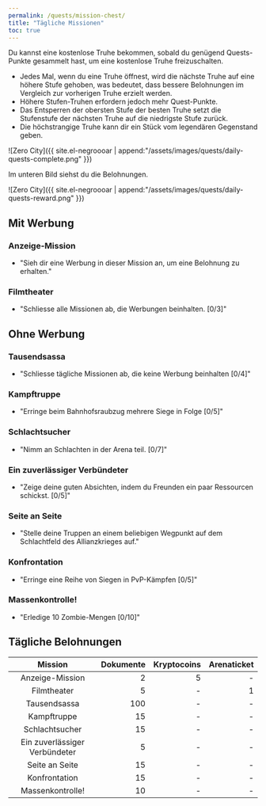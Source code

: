 ```yaml
---
permalink: /quests/mission-chest/
title: "Tägliche Missionen"
toc: true
---
```


Du kannst eine kostenlose Truhe bekommen, sobald du genügend Quests-Punkte gesammelt hast, um eine kostenlose Truhe freizuschalten.

- Jedes Mal, wenn du eine Truhe öffnest, wird die nächste Truhe auf eine höhere Stufe gehoben, was bedeutet, dass bessere Belohnungen im Vergleich zur vorherigen Truhe erzielt werden.
- Höhere Stufen-Truhen erfordern jedoch mehr Quest-Punkte.
- Das Entsperren der obersten Stufe der besten Truhe setzt die Stufenstufe der nächsten Truhe auf die niedrigste Stufe zurück.
- Die höchstrangige Truhe kann dir ein Stück vom legendären Gegenstand geben.

![Zero City]({{ site.el-negroooar | append:"/assets/images/quests/daily-quests-complete.png" }})

Im unteren Bild siehst du die Belohnungen.

![Zero City]({{ site.el-negroooar | append:"/assets/images/quests/daily-quests-reward.png" }})



## Mit Werbung

### Anzeige-Mission

* "Sieh dir eine Werbung in dieser Mission an, um eine Belohnung zu erhalten."

### Filmtheater

* "Schliesse alle Missionen ab, die Werbungen beinhalten. [0/3]"


## Ohne Werbung

### Tausendsassa

* "Schliesse tägliche Missionen ab, die keine Werbung beinhalten [0/4]"  

### Kampftruppe

* "Erringe beim Bahnhofsraubzug mehrere Siege in Folge [0/5]"

### Schlachtsucher

* "Nimm an Schlachten in der Arena teil. [0/7]"

### Ein zuverlässiger Verbündeter

* "Zeige deine guten Absichten, indem du Freunden ein paar Ressourcen schickst. [0/5]"

### Seite an Seite 

* "Stelle deine Truppen an einem beliebigen Wegpunkt auf dem Schlachtfeld des Allianzkrieges auf."

### Konfrontation

* "Erringe eine Reihe von Siegen in PvP-Kämpfen [0/5]"

### Massenkontrolle!

* "Erledige 10 Zombie-Mengen [0/10]"


## Tägliche Belohnungen

| Mission   					| Dokumente | Kryptocoins | Arenaticket
|:-----------------------------:| ---------:| -----------:| -----------:|
| Anzeige-Mission     			|         2 |           5 |           - |
| Filmtheater          			|         5 |           - |           1 |
| Tausendsassa          		|       100 |           - |           - |
| Kampftruppe      				|        15 |        	- |        	  - |
| Schlachtsucher     			|        15 |        	- |        	  - |
| Ein zuverlässiger Verbündeter |         5 |           - |           - |
| Seite an Seite                |        15 |           - |           - |
| Konfrontation                 |        15 |           - |           - |
| Massenkontrolle!              |        10 |        	- |        	  - |
